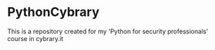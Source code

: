 # PythonCybrary
This is a repository created for my 'Python for security professionals' course in cybrary.it
